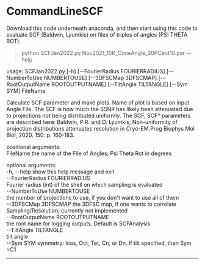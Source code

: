 # CommandLineSCF
Download this code underneath anaconda, and then start using this code to evaluate SCF (Baldwin, Lyumkis) on files of triples of angles (PSI THETA ROT).  



> python SCFJan2022.py Nov2021_10K_ConeAngle_30PCent10.par  --help


usage: SCFJan2022.py [-h] [--FourierRadius FOURIERRADIUS] [--NumberToUse NUMBERTOUSE] [--3DFSCMap 3DFSCMAP] [--RootOutputName ROOTOUTPUTNAME] [--TiltAngle TILTANGLE] [--Sym SYM] FileName  <br />

Calculate SCF parameter and make plots. Name of plot is based on input Angle File. The SCF is how much the SSNR has likely been attenuated due to projections not being distributed uniformly. The SCF, SCF* parameters are described here: Baldwin, P.R. and D. Lyumkis, Non-uniformity of projection distributions attenuates resolution in Cryo-EM.Prog Biophys Mol Biol, 2020. 150: p. 160-183. <br />

positional arguments:<br />
 FileName              the name of the File of Angles; Psi Theta Rot in degrees <br />

optional arguments: <br />
 -h, --help            show this help message and exit <br />
 --FourierRadius FOURIERRADIUS <br />
                       Fourier radius (int) of the shell on which sampling is evaluated <br />
 --NumberToUse NUMBERTOUSE <br />
                       the number of projections to use, if you don't want to use all of them <br />
 --3DFSCMap 3DFSCMAP   the 3DFSC map, if one wants to correlate Sampling/Resolution; currently not implemented <br />
 --RootOutputName ROOTOUTPUTNAME <br />
                       the root name for logging outputs. Default is SCFAnalysis <br />
 --TiltAngle TILTANGLE <br />
                       tilt angle <br />
 --Sym SYM             symmetry: Icos, Oct, Tet, Cn, or Dn. If tilt specified, then Sym =C1   <br />

----------------------------------------------------------------------------------

